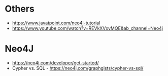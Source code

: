 # Others
* https://www.javatpoint.com/neo4j-tutorial
* https://www.youtube.com/watch?v=REVkXVxvMQE&ab_channel=Neo4j

# Neo4J
* https://neo4j.com/developer/get-started/
* Cypher vs. SQL - https://neo4j.com/graphgists/cypher-vs-sql/
